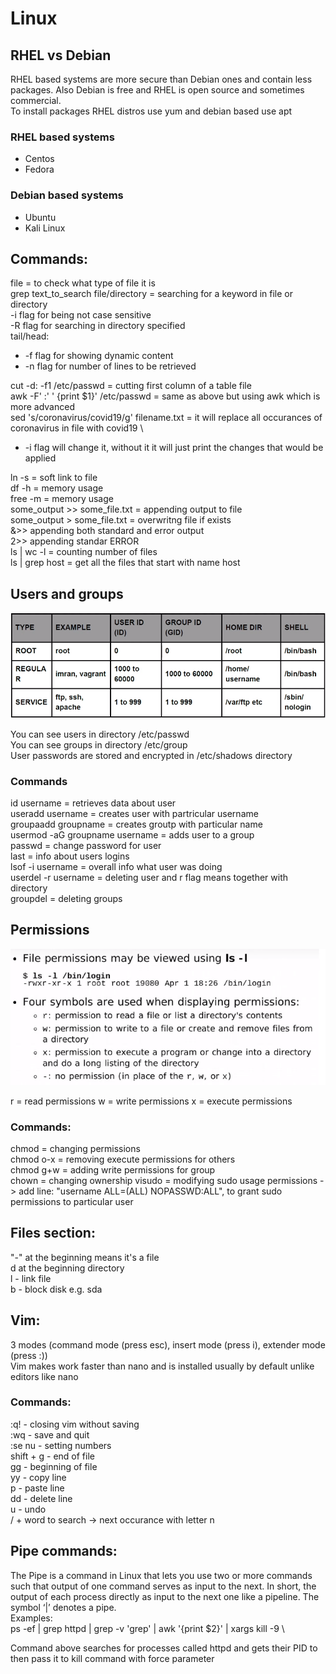 # Linux

## RHEL vs Debian
RHEL based systems are more secure than Debian ones and contain less packages. Also Debian is free and RHEL is open source and sometimes commercial.\
To install packages RHEL distros use yum and debian based use apt 

### RHEL based systems 
- Centos 
- Fedora 

### Debian based systems
- Ubuntu 
- Kali Linux 


## Commands:  
file = to check what type of file it is \
grep text_to_search file/directory = searching for a keyword in file or directory \
-i flag for being not case sensitive \
-R flag for searching in directory specified \
tail/head:
- -f flag for showing dynamic content 
- -n flag for number of lines to be retrieved

cut -d: -f1 /etc/passwd = cutting first column of a table file \
awk -F' :' ' {print $1}' /etc/passwd = same as above but using awk which is more advanced \
sed 's/coronavirus/covid19/g' filename.txt = it will replace all occurances of coronavirus in file with covid19 \
- -i flag will change it, without it it will just print the changes that would be applied 

ln -s = soft link to file  \
df -h = memory usage \
free -m =  memory usage  \
some_output >> some_file.txt = appending output to file \
some_output > some_file.txt = overwritng file if exists \
&>> appending both standard and error output \
2>> appending standar ERROR \
ls | wc -l = counting number of files \
ls | grep host = get all the files that start with name host 

## Users and groups

![User types](./images/linux/users.png)

You can see users in directory /etc/passwd  \
You can see groups in directory /etc/group  \
User passwords are stored and encrypted in /etc/shadows directory 
### Commands
id username = retrieves data about user  \
useradd username = creates user with partricular username \
groupaadd groupname = creates groutp with particular name \
usermod -aG groupname username = adds user to a group \
passwd = change password for user \
last = info about users logins \
lsof -i username = overall info what user was doing                          \
userdel -r username = deleting user and r flag means together with directory \
groupdel = deleting groups 

## Permissions

![Permissions](./images/linux/permissions.png)

r = read permissions
w = write permissions 
x = execute permissions 

### Commands: 
chmod = changing permissions \
chmod o-x = removing execute permissions for others \
chmod g+w = adding write permissions for group \
chown = changing ownership
visudo = modifying sudo usage permissions -> add line: "username ALL=(ALL)   NOPASSWD:ALL", to grant sudo permissions to particular user

## Files section: 
"-"  at the beginning means it's a file \
d at the beginning directory \
l - link file \
b - block disk e.g. sda 

## Vim: 
3 modes (command mode (press esc), insert mode (press i), extender mode (press :)) \
Vim makes work faster than nano and is installed usually by default unlike editors like nano 
### Commands: 
:q!  -  closing vim without saving \
:wq - save and quit \
:se nu - setting numbers \
shift + g - end of file \
gg - beginning of file \
yy - copy line \
p - paste line \
dd - delete line \
u - undo \
/ + word to search -> next occurance with letter n

## Pipe commands:
The Pipe is a command in Linux that lets you use two or more commands such that output of one command serves as input to the next. In short, the output of each process directly as input to the next one like a pipeline. The symbol ‘|’ denotes a pipe. \
Examples: \
ps -ef | grep httpd | grep -v 'grep' | awk '{print $2}' | xargs kill -9 \

Command above searches for processes called httpd and gets their PID to then pass it to kill command with force parameter


